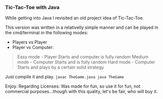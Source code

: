 ### Tic-Tac-Toe with Java

While getting into Java I revisited an old project idea of Tic-Tac-Toe.

This version was written in a relativelly simple manner and can be played in the cmd/terminal in the following modes:

* Players vs Player
* Player vs Computer:
> Easy mode - Player Starts and computer is fully random
> Medium mode - Computer Starts and is fully random
> Hard mode - Computer Starts and plays by a certain solid strategy

Just compile it and play.
`javac TheGame.java
java TheGame`

Enjoy.
Regarding Licenses:
Was made for fun, so use it for fun, not commercial purposes...though with this quality, let's be fair, who will buy it.
